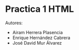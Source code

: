 # Practica 1 HTML
Autores: 
* Airam Herrera Plasencia
* Enrique Hernández Cabrera
* José David Mur Álvarez
